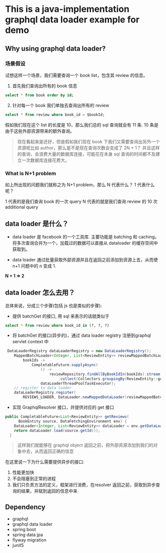 # This is a java-implementation graphql data loader example for demo

## Why using graphql data loader?

### 场景假设

试想这样一个场景，我们需要查询一个 book list，包含其 review 的信息。

1. 首先我们查询出所有的 book 信息

```sql
select * from book order by id;
```

2. 针对每一个 book 我们单独去查询出所有的 review

```sql
select * from review where book_id = $bookId;
```

假如我们现在这个 list 的长度是 10，那么我们总的 sql 查询就会有 11 条. 10 条是由于这些外部资源带来的额外查询。

> 现在看起来是还好，但是假如我们现在 book 下我们又需要查询出另外一个资源呢比如 author，那么是不是现在查询次数会变成了 2N + 1？
> 并且这样的查询，会浪费大量的数据库连接，可能花在本身 sql 查询的时间都不及建立一次数据库连接花费大。



### What is N+1 problem

如上所出现的问题我们就称之为 N+1 problem，那么 N 代表什么？ 1 代表什么呢？

1 代表的是我们查询 book 的一次 query
N 代表的就是我们查询 review 的 10 次 additional query



## data loader 是什么？

- data loader 是 facebook 的一个工具库. 主要功能是 batching 和 caching。将多次查询合并为一个，加载过的数据可以直接从 dataloader 的缓存空间中获取到。

- data loader 通过批量获取外部资源并且在返回之前添加到资源上去，从而使 n+1 问题中的 n 变成 1. 

**N + 1 => 2**



## data loader 怎么去用？

总体来说，分成三个步骤(包括 js 也是类似的步骤):

- 提供 batchGet 的接口, 用 sql 来表示的话就类似于

```sql
select * from review where book_id in (?, ?, ?)
```

- 将 batchGet 的接口(异步的)，通过 data loader registry 注册到graphql servlet context 中

```java
 DataLoaderRegistry dataLoaderRegistry = new DataLoaderRegistry();
    MappedBatchLoader<Integer, List<ReviewEntity>> reviewMappedBatchLoader =
        bookIds ->
            CompletableFuture.supplyAsync(
                () ->
                    reviewRepository.findAllByBookIdIn(bookIds).stream()
                        .collect(Collectors.groupingBy(ReviewEntity::getBookId)),
                dataLoaderThreadPoolTaskExecutor);
    // register to data loader
    dataLoaderRegistry.register(
        REVIEWS_LOADER, DataLoader.newMappedDataLoader(reviewMappedBatchLoader));
```

- 实现 GraphqlResolver 接口，并提供对应的 get 接口

```java
public CompletableFuture<List<ReviewEntity>> getReviews(
      BookEntity source, DataFetchingEnvironment env) {
    DataLoader<Integer, List<ReviewEntity>> dataLoader = env.getDataLoader(REVIEWS_LOADER);
    return dataLoader.load(source.getId());
  }
```

> 这样我们就能够在 graphql object 返回之前，把外部资源添加到我们的对象中去，从而返回正确的信息



在这里说一下为什么需要提供异步的接口:

1. 性能更加快
2. 不会阻塞到正常的进程
3. 我们只负责方法的定义，框架进行消费，在resolver 返回之前，获取到异步查询的结果，并赋到返回的信息中来

## Dependency

- graphql
- graphql data loader
- spring boot
- spring data jpa
- flyway migration
- junit5
